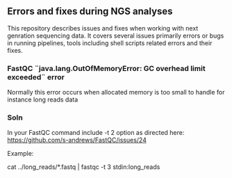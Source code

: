 ## Errors and fixes during NGS analyses 

This repository describes issues and fixes when working with next genration sequencing data. It covers several issues primarily errors or bugs in running pipelines, tools including shell scripts related errors and their fixes.

### FastQC ¨java.lang.OutOfMemoryError: GC overhead limit exceeded¨ error
Normally this error occurs when allocated memory is too small to handle for instance long reads data

### Soln
In your FastQC command include -t 2 option as directed here: https://github.com/s-andrews/FastQC/issues/24

Example:

cat ../long_reads/*.fastq | fastqc -t 3 stdin:long_reads


